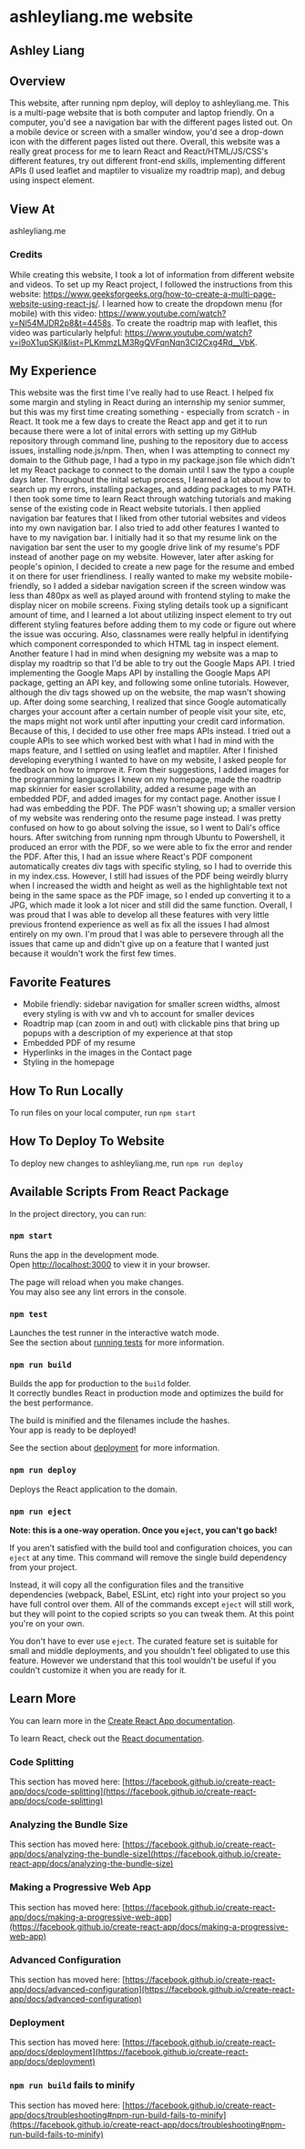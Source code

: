 # ashleyliang.me website
## Ashley Liang


## Overview
This website, after running npm deploy, will deploy to ashleyliang.me. This is a multi-page website that is both computer and laptop friendly. On a computer, you'd see a navigation bar with the different pages listed out. On a mobile device or screen with a smaller window, you'd see a drop-down icon with the different pages listed out there. Overall, this website was a really great process for me to learn React and React/HTML/JS/CSS's different features, try out different front-end skills, implementing different APIs (I used leaflet and maptiler to visualize my roadtrip map), and debug using inspect element.

## View At
ashleyliang.me

### Credits
While creating this website, I took a lot of information from different website and videos. To set up my React project, I followed the instructions from this website: https://www.geeksforgeeks.org/how-to-create-a-multi-page-website-using-react-js/. I learned how to create the dropdown menu (for mobile) with this video: https://www.youtube.com/watch?v=Nl54MJDR2p8&t=4458s. To create the roadtrip map with leaflet, this video was particularly helpful: https://www.youtube.com/watch?v=i9oX1upSKjI&list=PLKmmzLM3RgQVFqnNqn3CI2Cxg4Rd__VbK.

## My Experience
This website was the first time I've really had to use React. I helped fix some margin and styling in React during an internship my senior summer, but this was my first time creating something - especially from scratch - in React. It took me a few days to create the React app and get it to run because there were a lot of inital errors with setting up my GitHub repository through command line, pushing to the repository due to access issues, installing node.js/npm. Then, when I was attempting to connect my domain to the Github page, I had a typo in my package.json file which didn't let my React package to connect to the domain until I saw the typo a couple days later. Throughout the inital setup process, I learned a lot about how to search up my errors, installing packages, and adding packages to my PATH.
I then took some time to learn React through watching tutorials and making sense of the existing code in React website tutorials. I then applied navigation bar features that I liked from other tutorial websites and videos into my own navigation bar. I also tried to add other features I wanted to have to my navigation bar. I initially had it so that my resume link on the navigation bar sent the user to my google drive link of my resume's PDF instead of another page on my website. However, later after asking for people's opinion, I decided to create a new page for the resume and embed it on there for user friendliness. 
I really wanted to make my website mobile-friendly, so I added a sidebar navigation screen if the screen window was less than 480px as well as played around with frontend styling to make the display nicer on mobile screens. Fixing styling details took up a significant amount of time, and I learned a lot about utilizing inspect element to try out different styling features before adding them to my code or figure out where the issue was occuring. Also, classnames were really helpful in identifying which component corresponded to which HTML tag in inspect element.
Another feature I had in mind when designing my website was a map to display my roadtrip so that I'd be able to try out the Google Maps API. I tried implementing the Google Maps API by installing the Google Maps API package, getting an API key, and following some online tutorials. However, although the div tags showed up on the website, the map wasn't showing up. After doing some searching, I realized that since Google automatically charges your account after a certain number of people visit your site, etc, the maps might not work until after inputting your credit card information. Because of this, I decided to use other free maps APIs instead. I tried out a couple APIs to see which worked best with what I had in mind with the maps feature, and I settled on using leaflet and maptiler. 
After I finished developing everything I wanted to have on my website, I asked people for feedback on how to improve it. From their suggestions, I added images for the programming languages I knew on my homepage, made the roadtrip map skinnier for easier scrollability, added a resume page with an embedded PDF, and added images for my contact page.
Another issue I had was embedding the PDF. The PDF wasn't showing up; a smaller version of my website was rendering onto the resume page instead. I was pretty confused on how to go about solving the issue, so I went to Dali's office hours. After switching from running npm through Ubuntu to Powershell, it produced an error with the PDF, so we were able to fix the error and render the PDF. After this, I had an issue where React's PDF component automatically creates div tags with specific styling, so I had to override this in my index.css. However, I still had issues of the PDF being weirdly blurry when I increased the width and height as well as the highlightable text not being in the same space as the PDF image, so I ended up converting it to a JPG, which made it look a lot nicer and still did the same function.
Overall, I was proud that I was able to develop all these features with very little previous frontend experience as well as fix all the issues I had almost entirely on my own. I'm proud that I was able to persevere through all the issues that came up and didn't give up on a feature that I wanted just because it wouldn't work the first few times.

## Favorite Features
- Mobile friendly: sidebar navigation for smaller screen widths, almost every styling is with vw and vh to account for smaller devices
- Roadtrip map (can zoom in and out) with clickable pins that bring up popups with a description of my experience at that stop
- Embedded PDF of my resume
- Hyperlinks in the images in the Contact page
- Styling in the homepage

## How To Run Locally
To run files on your local computer, run `npm start`

## How To Deploy To Website
To deploy new changes to ashleyliang.me, run `npm run deploy`

## Available Scripts From React Package

In the project directory, you can run:

### `npm start`

Runs the app in the development mode.\
Open [http://localhost:3000](http://localhost:3000) to view it in your browser.

The page will reload when you make changes.\
You may also see any lint errors in the console.

### `npm test`

Launches the test runner in the interactive watch mode.\
See the section about [running tests](https://facebook.github.io/create-react-app/docs/running-tests) for more information.

### `npm run build`

Builds the app for production to the `build` folder.\
It correctly bundles React in production mode and optimizes the build for the best performance.

The build is minified and the filenames include the hashes.\
Your app is ready to be deployed!

See the section about [deployment](https://facebook.github.io/create-react-app/docs/deployment) for more information.

### `npm run deploy`

Deploys the React application to the domain.

### `npm run eject`

**Note: this is a one-way operation. Once you `eject`, you can't go back!**

If you aren't satisfied with the build tool and configuration choices, you can `eject` at any time. This command will remove the single build dependency from your project.

Instead, it will copy all the configuration files and the transitive dependencies (webpack, Babel, ESLint, etc) right into your project so you have full control over them. All of the commands except `eject` will still work, but they will point to the copied scripts so you can tweak them. At this point you're on your own.

You don't have to ever use `eject`. The curated feature set is suitable for small and middle deployments, and you shouldn't feel obligated to use this feature. However we understand that this tool wouldn't be useful if you couldn't customize it when you are ready for it.

## Learn More

You can learn more in the [Create React App documentation](https://facebook.github.io/create-react-app/docs/getting-started).

To learn React, check out the [React documentation](https://reactjs.org/).

### Code Splitting

This section has moved here: [https://facebook.github.io/create-react-app/docs/code-splitting](https://facebook.github.io/create-react-app/docs/code-splitting)

### Analyzing the Bundle Size

This section has moved here: [https://facebook.github.io/create-react-app/docs/analyzing-the-bundle-size](https://facebook.github.io/create-react-app/docs/analyzing-the-bundle-size)

### Making a Progressive Web App

This section has moved here: [https://facebook.github.io/create-react-app/docs/making-a-progressive-web-app](https://facebook.github.io/create-react-app/docs/making-a-progressive-web-app)

### Advanced Configuration

This section has moved here: [https://facebook.github.io/create-react-app/docs/advanced-configuration](https://facebook.github.io/create-react-app/docs/advanced-configuration)

### Deployment

This section has moved here: [https://facebook.github.io/create-react-app/docs/deployment](https://facebook.github.io/create-react-app/docs/deployment)

### `npm run build` fails to minify

This section has moved here: [https://facebook.github.io/create-react-app/docs/troubleshooting#npm-run-build-fails-to-minify](https://facebook.github.io/create-react-app/docs/troubleshooting#npm-run-build-fails-to-minify)
